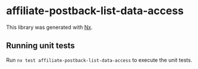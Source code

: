 # affiliate-postback-list-data-access

This library was generated with [Nx](https://nx.dev).

## Running unit tests

Run `nx test affiliate-postback-list-data-access` to execute the unit tests.
